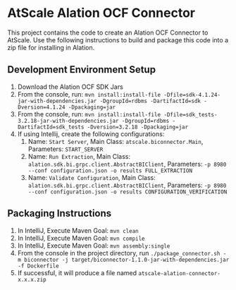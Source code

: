 # AtScale Alation OCF Connector

This project contains the code to create an Alation OCF Connector to AtScale. Use the following instructions to build and package this code into a zip file for installing in Alation.

## Development Environment Setup
1. Download the Alation OCF SDK Jars
2. From the console, run: `mvn install:install-file -Dfile=sdk-4.1.24-jar-with-dependencies.jar -DgroupId=rdbms -DartifactId=sdk -Dversion=4.1.24 -Dpackaging=jar`
3. From the console, run: `mvn install:install-file -Dfile=sdk_tests-3.2.18-jar-with-dependencies.jar -DgroupId=rdbms -DartifactId=sdk_tests -Dversion=3.2.18 -Dpackaging=jar`
4. If using Intellij, create the following configurations:
   1. Name: `Start Server`, Main Class: `atscale.biconnector.Main`, Parameters: `START_SERVER`
   2. Name: `Run Extraction`, Main Class: `alation.sdk.bi.grpc.client.AbstractBIClient`, Parameters: `-p 8980 --conf configuration.json -o results FULL_EXTRACTION`
   3. Name: `Validate Configuration`, Main Class: `alation.sdk.bi.grpc.client.AbstractBIClient`, Parameters: `-p 8980 --conf configuration.json -o results CONFIGURATION_VERIFICATION`

## Packaging Instructions
1. In IntelliJ, Execute Maven Goal: `mvn clean`
2. In IntelliJ, Execute Maven Goal: `mvn compile`
3. In IntelliJ, Execute Maven Goal: `mvn assembly:single`
4. From the console in the project directory, run `./package_connector.sh -m biconnector -j target/biconnector-1.1.0-jar-with-dependencies.jar -f Dockerfile`
5. If successful, it will produce a file named `atscale-alation-connector-x.x.x.zip`
